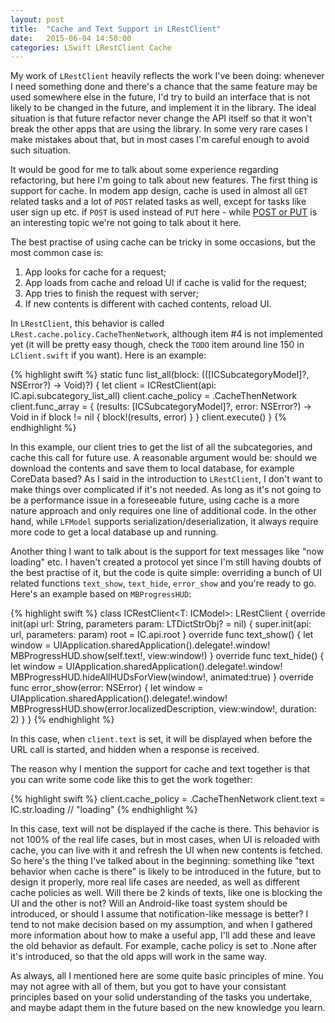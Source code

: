 ```yaml
---
layout: post
title:  "Cache and Text Support in LRestClient"
date:   2015-06-04 14:50:00
categories: LSwift LRestClient Cache
---
```


My work of `LRestClient` heavily reflects the work I've been doing: whenever I need something done and there's a chance that the same feature may be used somewhere else in the future, I'd try to build an interface that is not likely to be changed in the future, and implement it in the library. The ideal situation is that future refactor never change the API itself so that it won't break the other apps that are using the library. In some very rare cases I make mistakes about that, but in most cases I'm careful enough to avoid such situation.

It would be good for me to talk about some experience regarding refactoring, but here I'm going to talk about new features. The first thing is support for cache. In modem app design, cache is used in almost all `GET` related tasks and a lot of `POST` related tasks as well, except for tasks like user sign up etc. if `POST` is used instead of `PUT` here - while [POST or PUT](http://stackoverflow.com/questions/630453/put-vs-post-in-rest) is an interesting topic we're not going to talk about it here.

The best practise of using cache can be tricky in some occasions, but the most common case is:

1. App looks for cache for a request;
2. App loads from cache and reload UI if cache is valid for the request;
3. App tries to finish the request with server;
4. If new contents is different with cached contents, reload UI.

In `LRestClient`, this behavior is called `LRest.cache.policy.CacheThenNetwork`, although item #4 is not implemented yet (it will be pretty easy though, check the `TODO` item around line 150 in `LClient.swift` if you want). Here is an example:

{% highlight swift %}
static func list_all(block: (([ICSubcategoryModel]?, NSError?) -> Void)?) {
	let client = ICRestClient<ICSubcategoryModel>(api: IC.api.subcategory_list_all)
	client.cache_policy = .CacheThenNetwork
	client.func_array = {
		(results: [ICSubcategoryModel]?, error: NSError?) -> Void in
		if block != nil {
			block!(results, error)
		}
	}
	client.execute()
}
{% endhighlight %}

In this example, our client tries to get the list of all the subcategories, and cache this call for future use. A reasonable argument would be: should we download the contents and save them to local database, for example CoreData based? As I said in the introduction to `LRestClient`, I don't want to make things over complicated if it's not needed. As long as it's not going to be a performance issue in a foreseeable future, using cache is a more nature approach and only requires one line of additional code. In the other hand, while `LFModel` supports serialization/deserialization, it always require more code to get a local database up and running.

Another thing I want to talk about is the support for text messages like "now loading" etc. I haven't created a protocol yet since I'm still having doubts of the best practise of it, but the code is quite simple: overriding a bunch of UI related functions `text_show`, `text_hide`, `error_show` and you're ready to go. Here's an example based on `MBProgressHUD`:

{% highlight swift %}
class ICRestClient<T: ICModel>: LRestClient<T> {
	override init(api url: String, parameters param: LTDictStrObj? = nil) {
		super.init(api: url, parameters: param)
		root = IC.api.root
	}
	override func text_show() {
		let window = UIApplication.sharedApplication().delegate!.window!
		MBProgressHUD.show(self.text!, view:window!)
	}
	override func text_hide() {
		let window = UIApplication.sharedApplication().delegate!.window!
		MBProgressHUD.hideAllHUDsForView(window!, animated:true)
	}
	override func error_show(error: NSError) {
		let window = UIApplication.sharedApplication().delegate!.window!
		MBProgressHUD.show(error.localizedDescription, view:window!, duration: 2)
	}
}
{% endhighlight %}

In this case, when `client.text` is set, it will be displayed when before the URL call is started, and hidden when a response is received.

The reason why I mention the support for cache and text together is that you can write some code like this to get the work together:

{% highlight swift %}
	client.cache_policy = .CacheThenNetwork
	client.text = IC.str.loading	//	"loading"
{% endhighlight %}

In this case, text will not be displayed if the cache is there. This behavior is not 100% of the real life cases, but in most cases, when UI is reloaded with cache, you can live with it and refresh the UI when new contents is fetched. So here's the thing I've talked about in the beginning: something like "text behavior when cache is there" is likely to be introduced in the future, but to design it properly, more real life cases are needed, as well as different cache policies as well. Will there be 2 kinds of texts, like one is blocking the UI and the other is not? Will an Android-like toast system should be introduced, or should I assume that notification-like message is better? I tend to not make decision based on my assumption, and when I gathered more information about how to make a useful app, I'll add these and leave the old behavior as default. For example, cache policy is set to .None after it's introduced, so that the old apps will work in the same way.

As always, all I mentioned here are some quite basic principles of mine. You may not agree with all of them, but you got to have your consistant principles based on your solid understanding of the tasks you undertake, and maybe adapt them in the future based on the new knowledge you learn.
